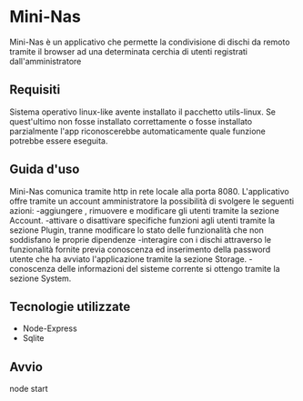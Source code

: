 # Mini-Nas
Mini-Nas è un applicativo che permette la condivisione di dischi da remoto tramite il browser ad una determinata cerchia di utenti registrati dall'amministratore

## Requisiti
Sistema operativo linux-like avente installato il pacchetto utils-linux. Se quest'ultimo non fosse installato correttamente o fosse installato parzialmente l'app riconoscerebbe automaticamente quale funzione potrebbe essere eseguita.

## Guida d'uso
Mini-Nas comunica tramite http in rete locale alla porta 8080. L'applicativo offre tramite un account amministratore la possibilità di svolgere le seguenti azioni:
-aggiungere , rimuovere e modificare gli utenti tramite la sezione Account.
-attivare o disattivare specifiche funzioni agli utenti tramite la sezione Plugin, tranne modificare lo stato delle funzionalità che non soddisfano le proprie dipendenze
-interagire con i dischi attraverso le funzionalità fornite previa conoscenza ed inserimento della password utente che ha avviato l'applicazione tramite la sezione Storage.
-conoscenza delle informazioni del sisteme corrente si ottengo tramite la sezione System.

## Tecnologie utilizzate
- Node-Express
- Sqlite

## Avvio
node start


